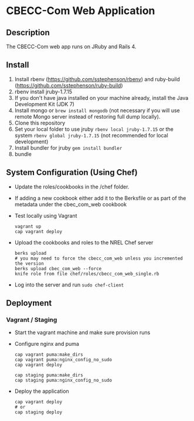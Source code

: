 # CBECC-Com Web Application

## Description

The CBECC-Com web app runs on JRuby and Rails 4.

## Install

1. Install rbenv (https://github.com/sstephenson/rbenv) and ruby-build (https://github.com/sstephenson/ruby-build)
1. rbenv install jruby-1.7.15
1. If you don't have java installed on your machine already, install the Java Development Kit (JDK 7)
1. Install mongo or `brew install mongodb` (not necessary if you will use remote Mongo server instead of restoring full dump locally).
1. Clone this repository
1. Set your local folder to use jruby `rbenv local jruby-1.7.15` or the system `rbenv global jruby-1.7.15` (not recommended for local development)
1. Install bundler for jruby `gem install bundler`
1. bundle

## System Configuration (Using Chef)

* Update the roles/cookbooks in the /chef folder.
* If adding a new cookbook either add it to the Berksfile or as part of the metadata under the cbec_com_web cookbook
* Test locally using Vagrant

  ```
  vagrant up
  cap vagrant deploy
  ```
* Upload the cookbooks and roles to the NREL Chef server

  ```
  berks upload
  # you may need to force the cbecc_com_web unless you incremented the version
  berks upload cbec_com_web --force
  knife role from file chef/roles/cbecc_com_web_single.rb
  ```

* Log into the server and run `sudo chef-client`

## Deployment

### Vagrant / Staging

* Start the vagrant machine and make sure provision runs
* Configure nginx and puma

  ```
  cap vagrant puma:make_dirs
  cap vagrant puma:nginx_config_no_sudo
  cap vagrant deploy
  ```

  ```
  cap staging puma:make_dirs
  cap staging puma:nginx_config_no_sudo
  ```
* Deploy the application

  ```
  cap vagrant deploy
  # or
  cap staging deploy
  ```
  
